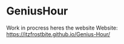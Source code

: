 # GeniusHour
Work in procress heres the website
Website: https://itzfrostbite.github.io/Genius-Hour/
